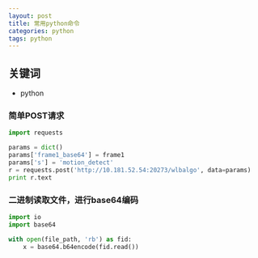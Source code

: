 ```yaml
---
layout: post
title: 常用python命令
categories: python
tags: python
---
```

## 关键词
* python

### 简单POST请求

```python
import requests

params = dict()
params['frame1_base64'] = frame1
params['s'] = 'motion_detect'
r = requests.post('http://10.181.52.54:20273/wlbalgo', data=params)
print r.text
```

### 二进制读取文件，进行base64编码
```python
import io
import base64

with open(file_path, 'rb') as fid:
    x = base64.b64encode(fid.read())
```
